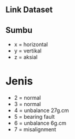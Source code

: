 ## Link Dataset


## Sumbu
- x = horizontal
- y = vertikal
- z = aksial

# Jenis
- 2 = normal
- 3 = normal
- 4 = unbalance 27g.cm
- 5 = bearing fault
- 6 = unbalance 6g.cm
- 7 = misalignment
